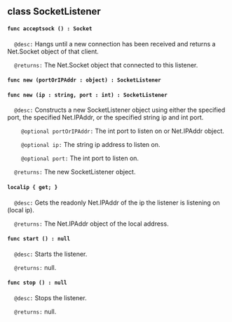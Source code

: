 ## class SocketListener

#### ```func acceptsock () : Socket```

&nbsp;&nbsp;&nbsp;&nbsp;```@desc:``` Hangs until a new connection has been received and returns a Net.Socket object of that client.

&nbsp;&nbsp;&nbsp;&nbsp;```@returns:``` The Net.Socket object that connected to this listener.

#### ```func new (portOrIPAddr : object) : SocketListener```

#### ```func new (ip : string, port : int) : SocketListener```

&nbsp;&nbsp;&nbsp;&nbsp;```@desc:``` Constructs a new SocketListener object using either the specified port, the specified Net.IPAddr, or the specified string ip and int port.

&nbsp;&nbsp;&nbsp;&nbsp;&nbsp;&nbsp;&nbsp;&nbsp;```@optional portOrIPAddr:``` The int port to listen on or Net.IPAddr object.

&nbsp;&nbsp;&nbsp;&nbsp;&nbsp;&nbsp;&nbsp;&nbsp;```@optional ip:``` The string ip address to listen on.

&nbsp;&nbsp;&nbsp;&nbsp;&nbsp;&nbsp;&nbsp;&nbsp;```@optional port:``` The int port to listen on.

&nbsp;&nbsp;&nbsp;&nbsp;```@returns:``` The new SocketListener object.

#### ```localip { get; }```

&nbsp;&nbsp;&nbsp;&nbsp;```@desc:``` Gets the readonly Net.IPAddr of the ip the listener is listening on (local ip).

&nbsp;&nbsp;&nbsp;&nbsp;```@returns:``` The Net.IPAddr object of the local address.

#### ```func start () : null```

&nbsp;&nbsp;&nbsp;&nbsp;```@desc:``` Starts the listener.

&nbsp;&nbsp;&nbsp;&nbsp;```@returns:``` null.

#### ```func stop () : null```

&nbsp;&nbsp;&nbsp;&nbsp;```@desc:``` Stops the listener.

&nbsp;&nbsp;&nbsp;&nbsp;```@returns:``` null.

